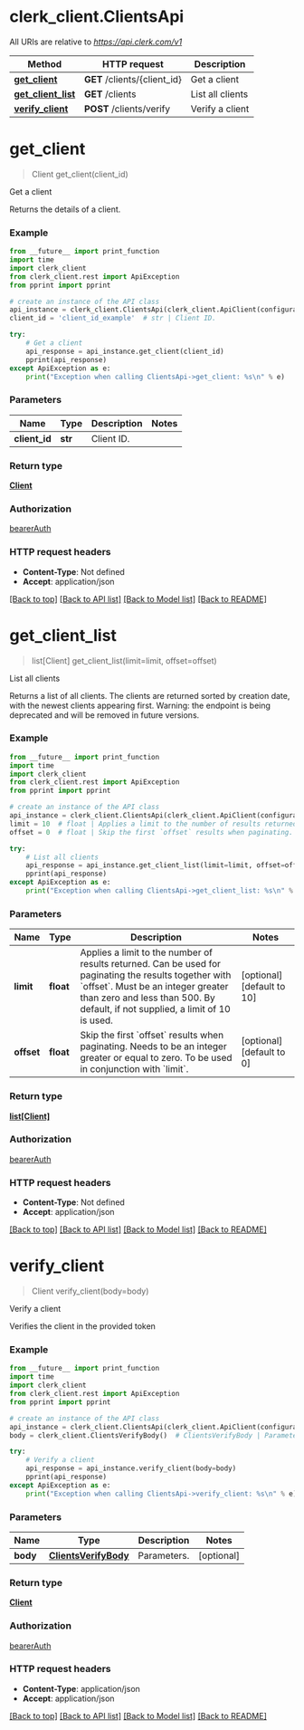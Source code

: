 # clerk_client.ClientsApi

All URIs are relative to *https://api.clerk.com/v1*

Method | HTTP request | Description
------------- | ------------- | -------------
[**get_client**](ClientsApi.md#get_client) | **GET** /clients/{client_id} | Get a client
[**get_client_list**](ClientsApi.md#get_client_list) | **GET** /clients | List all clients
[**verify_client**](ClientsApi.md#verify_client) | **POST** /clients/verify | Verify a client

# **get_client**
> Client get_client(client_id)

Get a client

Returns the details of a client.

### Example

```python
from __future__ import print_function
import time
import clerk_client
from clerk_client.rest import ApiException
from pprint import pprint

# create an instance of the API class
api_instance = clerk_client.ClientsApi(clerk_client.ApiClient(configuration))
client_id = 'client_id_example'  # str | Client ID.

try:
    # Get a client
    api_response = api_instance.get_client(client_id)
    pprint(api_response)
except ApiException as e:
    print("Exception when calling ClientsApi->get_client: %s\n" % e)
```

### Parameters

Name | Type | Description  | Notes
------------- | ------------- | ------------- | -------------
 **client_id** | **str**| Client ID. | 

### Return type

[**Client**](Client.md)

### Authorization

[bearerAuth](../README.md#bearerAuth)

### HTTP request headers

 - **Content-Type**: Not defined
 - **Accept**: application/json

[[Back to top]](#) [[Back to API list]](../README.md#documentation-for-api-endpoints) [[Back to Model list]](../README.md#documentation-for-models) [[Back to README]](../README.md)

# **get_client_list**
> list[Client] get_client_list(limit=limit, offset=offset)

List all clients

Returns a list of all clients. The clients are returned sorted by creation date, with the newest clients appearing first. Warning: the endpoint is being deprecated and will be removed in future versions.

### Example

```python
from __future__ import print_function
import time
import clerk_client
from clerk_client.rest import ApiException
from pprint import pprint

# create an instance of the API class
api_instance = clerk_client.ClientsApi(clerk_client.ApiClient(configuration))
limit = 10  # float | Applies a limit to the number of results returned. Can be used for paginating the results together with `offset`. Must be an integer greater than zero and less than 500. By default, if not supplied, a limit of 10 is used. (optional) (default to 10)
offset = 0  # float | Skip the first `offset` results when paginating. Needs to be an integer greater or equal to zero. To be used in conjunction with `limit`. (optional) (default to 0)

try:
    # List all clients
    api_response = api_instance.get_client_list(limit=limit, offset=offset)
    pprint(api_response)
except ApiException as e:
    print("Exception when calling ClientsApi->get_client_list: %s\n" % e)
```

### Parameters

Name | Type | Description  | Notes
------------- | ------------- | ------------- | -------------
 **limit** | **float**| Applies a limit to the number of results returned. Can be used for paginating the results together with &#x60;offset&#x60;. Must be an integer greater than zero and less than 500. By default, if not supplied, a limit of 10 is used. | [optional] [default to 10]
 **offset** | **float**| Skip the first &#x60;offset&#x60; results when paginating. Needs to be an integer greater or equal to zero. To be used in conjunction with &#x60;limit&#x60;. | [optional] [default to 0]

### Return type

[**list[Client]**](Client.md)

### Authorization

[bearerAuth](../README.md#bearerAuth)

### HTTP request headers

 - **Content-Type**: Not defined
 - **Accept**: application/json

[[Back to top]](#) [[Back to API list]](../README.md#documentation-for-api-endpoints) [[Back to Model list]](../README.md#documentation-for-models) [[Back to README]](../README.md)

# **verify_client**
> Client verify_client(body=body)

Verify a client

Verifies the client in the provided token

### Example

```python
from __future__ import print_function
import time
import clerk_client
from clerk_client.rest import ApiException
from pprint import pprint

# create an instance of the API class
api_instance = clerk_client.ClientsApi(clerk_client.ApiClient(configuration))
body = clerk_client.ClientsVerifyBody()  # ClientsVerifyBody | Parameters. (optional)

try:
    # Verify a client
    api_response = api_instance.verify_client(body=body)
    pprint(api_response)
except ApiException as e:
    print("Exception when calling ClientsApi->verify_client: %s\n" % e)
```

### Parameters

Name | Type | Description  | Notes
------------- | ------------- | ------------- | -------------
 **body** | [**ClientsVerifyBody**](ClientsVerifyBody.md)| Parameters. | [optional] 

### Return type

[**Client**](Client.md)

### Authorization

[bearerAuth](../README.md#bearerAuth)

### HTTP request headers

 - **Content-Type**: application/json
 - **Accept**: application/json

[[Back to top]](#) [[Back to API list]](../README.md#documentation-for-api-endpoints) [[Back to Model list]](../README.md#documentation-for-models) [[Back to README]](../README.md)

